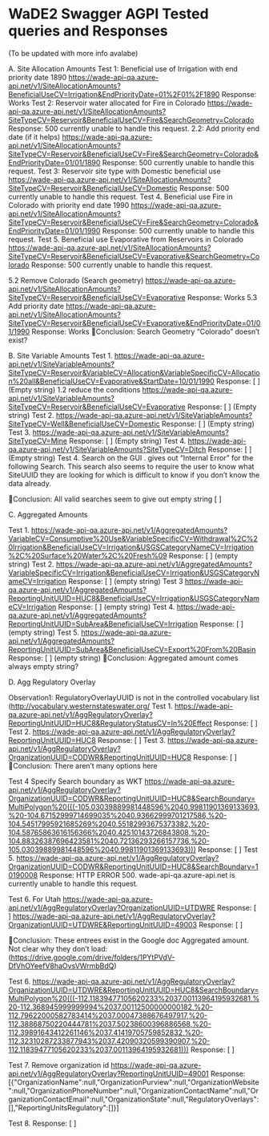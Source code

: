 

# WaDE2 Swagger AGPI Tested queries and Responses
(To be updated with more info avalabe)

A.	Site Allocation Amounts
Test 1: Beneficial use of Irrigation with end priority date 1890
https://wade-api-qa.azure-api.net/v1/SiteAllocationAmounts?BeneficialUseCV=Irrigation&EndPriorityDate=01%2F01%2F1890
Response: Works
Test 2: Reservoir water allocated for Fire in Colorado
https://wade-api-qa.azure-api.net/v1/SiteAllocationAmounts?SiteTypeCV=Reservoir&BeneficialUseCV=Fire&SearchGeometry=Colorado 
Response: 500 currently unable to handle this request.
2.2: Add priority end date (if it helps)
https://wade-api-qa.azure-api.net/v1/SiteAllocationAmounts?SiteTypeCV=Reservoir&BeneficialUseCV=Fire&SearchGeometry=Colorado&EndPriorityDate=01/01/1890
Response: 500 currently unable to handle this request.
Test 3: Reservoir site type with Domestic beneficial use
https://wade-api-qa.azure-api.net/v1/SiteAllocationAmounts?SiteTypeCV=Reservoir&BeneficialUseCV=Domestic
Response: 500 currently unable to handle this request.
Test 4. Beneficial use Fire in Colorado with priority end date 1990
https://wade-api-qa.azure-api.net/v1/SiteAllocationAmounts?SiteTypeCV=Reservoir&BeneficialUseCV=Fire&SearchGeometry=Colorado&EndPriorityDate=01/01/1990
Response: 500 currently unable to handle this request.
Test 5. Beneficial use Evaporative from Reservoirs in Colorado
https://wade-api-qa.azure-api.net/v1/SiteAllocationAmounts?SiteTypeCV=Reservoir&BeneficialUseCV=Evaporative&SearchGeometry=Colorado
Response: 500 currently unable to handle this request.

5.2 Remove Colorado (Search geometry)
https://wade-api-qa.azure-api.net/v1/SiteAllocationAmounts?SiteTypeCV=Reservoir&BeneficialUseCV=Evaporative
Response: Works
5.3 Add priority date
https://wade-api-qa.azure-api.net/v1/SiteAllocationAmounts?SiteTypeCV=Reservoir&BeneficialUseCV=Evaporative&EndPriorityDate=01/01/1990
Response: Works
Conclusion: Search Geometry “Colorado” doesn’t exist? 

B.	Site Variable Amounts 
Test 1. 
https://wade-api-qa.azure-api.net/v1/SiteVariableAmounts?SiteTypeCV=Reservoir&VariableCV=Allocation&VariableSpecificCV=Allocation%20all&BeneficialUseCV=Evaporative&StartDate=10/01/1990
Response: [ ] (Empty string)
1.2 reduce the conditions
https://wade-api-qa.azure-api.net/v1/SiteVariableAmounts?SiteTypeCV=Reservoir&BeneficialUseCV=Evaporative
Response: [ ] (Empty string)
Test 2. 
https://wade-api-qa.azure-api.net/v1/SiteVariableAmounts?SiteTypeCV=Well&BeneficialUseCV=Domestic
Response: [ ] (Empty string)
Test 3.
https://wade-api-qa.azure-api.net/v1/SiteVariableAmounts?SiteTypeCV=Mine
Response: [ ] (Empty string)
Test 4. 
https://wade-api-qa.azure-api.net/v1/SiteVariableAmounts?SiteTypeCV=Ditch
Response: [ ] (Empty string)
Test 4.  Search on the GUI .
gives out “Internal Error” for the following Search.
This search also seems to require the user to know what SiteUUID they are looking for which is difficult to know if you don’t know the data already.
 


Conclusion: All valid searches seem to give out empty string [ ]

C.	Aggregated Amounts

Test 1. 
https://wade-api-qa.azure-api.net/v1/AggregatedAmounts?VariableCV=Consumptive%20Use&VariableSpecificCV=Withdrawal%2C%20Irrigation&BeneficialUseCV=Irrigation&USGSCategoryNameCV=Irrigation%2C%20Surface%20Water%2C%20Fresh%09
Response: [ ] (empty string)
Test 2.
https://wade-api-qa.azure-api.net/v1/AggregatedAmounts?VariableSpecificCV=Irrigation&BeneficialUseCV=Irrigation&USGSCategoryNameCV=Irrigation
Response: [ ] (empty string)
Test 3
https://wade-api-qa.azure-api.net/v1/AggregatedAmounts?ReportingUnitUUID=HUC8&BeneficialUseCV=Irrigation&USGSCategoryNameCV=Irrigation
Response: [ ] (empty string)
Test 4.
https://wade-api-qa.azure-api.net/v1/AggregatedAmounts?ReportingUnitUUID=SubArea&BeneficialUseCV=Irrigation
Response: [ ] (empty string)
Test 5.
https://wade-api-qa.azure-api.net/v1/AggregatedAmounts?ReportingUnitUUID=SubArea&BeneficialUseCV=Export%20From%20Basin
Response: [ ] (empty string)
Conclusion: Aggregated amount comes always empty string?

D.	Agg Regulatory Overlay

Observation1: RegulatoryOverlayUUID is not in the controlled vocabulary list (http://vocabulary.westernstateswater.org/
Test 1. 
https://wade-api-qa.azure-api.net/v1/AggRegulatoryOverlay?ReportingUnitUUID=HUC8&RegulatoryStatusCV=In%20Effect
Response: [ ]
Test 2. 
https://wade-api-qa.azure-api.net/v1/AggRegulatoryOverlay?ReportingUnitUUID=HUC8
Response: [ ]
Test 3. 
https://wade-api-qa.azure-api.net/v1/AggRegulatoryOverlay?OrganizationUUID=CODWR&ReportingUnitUUID=HUC8
Response: [ ]
Conclusion: There aren’t many options here

Test 4 Specify Search boundary as WKT
https://wade-api-qa.azure-api.net/v1/AggRegulatoryOverlay?OrganizationUUID=CODWR&ReportingUnitUUID=HUC8&SearchBoundary=MultiPolygon%20(((-105.03039889981448596%2040.99811901369133693,%20-104.67152999714699035%2040.93662999701217586,%20-104.54517995921685269%2040.55182993675373382,%20-104.58765863616156366%2040.42510143726843808,%20-104.88326387696423581%2040.72136293266157736,%20-105.03039889981448596%2040.99811901369133693)))
Response: [ ]
Test 5. 
https://wade-api-qa.azure-api.net/v1/AggRegulatoryOverlay?OrganizationUUID=CODWR&ReportingUnitUUID=HUC8&SearchBoundary=10190008
Response: HTTP ERROR 500. wade-api-qa.azure-api.net is currently unable to handle this request.

Test 6. For Utah
https://wade-api-qa.azure-api.net/v1/AggRegulatoryOverlay?OrganizationUUID=UTDWRE
Response: [ ]
https://wade-api-qa.azure-api.net/v1/AggRegulatoryOverlay?OrganizationUUID=UTDWRE&ReportingUnitUUID=49003
Response: [ ]

Conclusion: These entrees exist in the Google doc Aggregated amount. Not clear why they don’t load:
(https://drive.google.com/drive/folders/1PYtPVdV-DfVhOYeefV8haOvsVWrmbBdQ)


Test 6.
https://wade-api-qa.azure-api.net/v1/AggRegulatoryOverlay?OrganizationUUID=UTDWRE&ReportingUnitUUID=HUC8&SearchBoundary=MultiPolygon%20(((-112.11839477105620233%2037.00113964195932681,%20-112.368945999999994%2037.00112500000000182,%20-112.79622000582783414%2037.00047388676497917,%20-112.38868750220444781%2037.50238600396886568,%20-112.39891643412261146%2037.41419705759852832,%20-112.32310287233877943%2037.42090320599390907,%20-112.11839477105620233%2037.00113964195932681)))
Response: [ ]

Test 7. Remove organization id
https://wade-api-qa.azure-api.net/v1/AggRegulatoryOverlay?ReportingUnitUUID=49001
Response:
[{"OrganizationName":null,"OrganizationPurview":null,"OrganizationWebsite":null,"OrganizationPhoneNumber":null,"OrganizationContactName":null,"OrganizationContactEmail":null,"OrganizationState":null,"RegulatoryOverlays":[],"ReportingUnitsRegulatory":[]}]


Test 8. 
Response: [ ]



